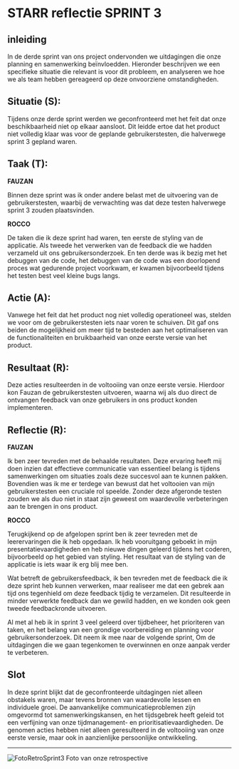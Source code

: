 # STARR reflectie SPRINT 3

## inleiding
In de derde sprint van ons project ondervonden we uitdagingen die onze planning en samenwerking beïnvloedden. Hieronder beschrijven we een specifieke situatie die relevant is voor dit probleem, en analyseren we hoe we als team hebben gereageerd op deze onvoorziene omstandigheden.

## Situatie (S):
Tijdens onze derde sprint werden we geconfronteerd met het feit dat onze beschikbaarheid niet op elkaar aansloot. Dit leidde ertoe dat het product niet volledig klaar was voor de geplande gebruikerstesten, die halverwege sprint 3 gepland waren.

## Taak (T):
**FAUZAN**

Binnen deze sprint was ik onder andere belast met de uitvoering van de gebruikerstesten, waarbij de verwachting was dat deze testen halverwege sprint 3 zouden plaatsvinden.

**ROCCO**

De taken die ik deze sprint had waren, ten eerste de styling van de applicatie. Als tweede het verwerken van de feedback die we hadden verzameld uit ons gebruikersonderzoek. En ten derde was ik bezig met het debuggen van de code, het debuggen van de code was een doorlopend proces wat gedurende project voorkwam, er kwamen bijvoorbeeld tijdens het testen best veel kleine bugs langs.

## Actie (A):

Vanwege het feit dat het product nog niet volledig operationeel was, stelden we voor om de gebruikerstesten iets naar voren te schuiven. Dit gaf ons beiden de mogelijkheid om meer tijd te besteden aan het optimaliseren van de functionaliteiten en bruikbaarheid van onze eerste versie van het product.

## Resultaat (R):
Deze acties resulteerden in de voltooiing van onze eerste versie. Hierdoor kon Fauzan de gebruikerstesten uitvoeren, waarna wij als duo direct de ontvangen feedback van onze gebruikers in ons product konden implementeren.

## Reflectie (R):
**FAUZAN**

Ik ben zeer tevreden met de behaalde resultaten. Deze ervaring heeft mij doen inzien dat effectieve communicatie van essentieel belang is tijdens samenwerkingen om situaties zoals deze succesvol aan te kunnen pakken. Bovendien was ik me er terdege van bewust dat het voltooien van mijn gebruikerstesten een cruciale rol speelde. Zonder deze afgeronde testen zouden we als duo niet in staat zijn geweest om waardevolle verbeteringen aan te brengen in ons product.

**ROCCO**

Terugkijkend op de afgelopen sprint ben ik zeer tevreden met de leerervaringen die ik heb opgedaan. Ik heb vooruitgang geboekt in mijn presentatievaardigheden en heb nieuwe dingen geleerd tijdens het coderen, bijvoorbeeld op het gebied van styling. Het resultaat van de styling van de applicatie is iets waar ik erg blij mee ben.

Wat betreft de gebruikersfeedback, ik ben tevreden met de feedback die ik deze sprint heb kunnen verwerken, maar realiseer me dat een gebrek aan tijd ons tegenhield om deze feedback tijdig te verzamelen. Dit resulteerde in minder verwerkte feedback dan we gewild hadden, en we konden ook geen tweede feedbackronde uitvoeren.

Al met al heb ik in sprint 3 veel geleerd over tijdbeheer, het prioriteren van taken, en het belang van een grondige voorbereiding en planning voor gebruikersonderzoek. Dit neem ik mee naar de volgende sprint, Om de uitdagingen die we gaan tegenkomen te overwinnen en onze aanpak verder te verbeteren.

## Slot
In deze sprint blijkt dat de geconfronteerde uitdagingen niet alleen obstakels waren, maar tevens bronnen van waardevolle lessen en individuele groei. De aanvankelijke communicatieproblemen zijn omgevormd tot samenwerkingskansen, en het tijdsgebrek heeft geleid tot een verfijning van onze tijdmanagement- en prioritisatievaardigheden. De genomen acties hebben niet alleen geresulteerd in de voltooiing van onze eerste versie, maar ook in aanzienlijke persoonlijke ontwikkeling.

---
![FotoRetroSprint3](retro3-bewijs.png)
Foto van onze retrospective